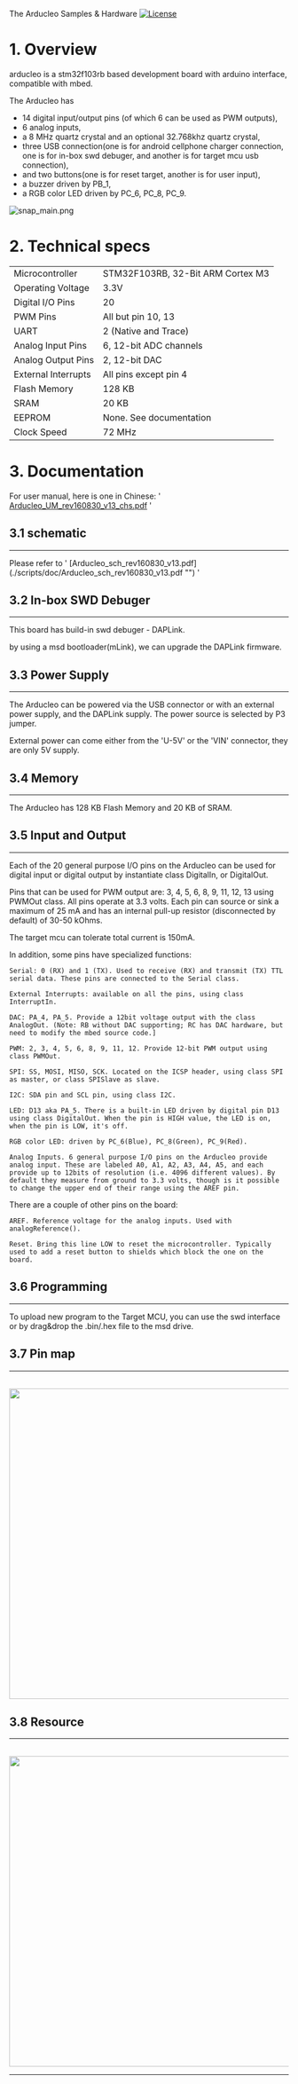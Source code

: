 The Arducleo Samples & Hardware  [![License](https://img.shields.io/badge/license-MIT-blue.svg?style=flat)](https://github.com/dotnfc/eva_pn532/blob/master/LICENSE)

# 1. Overview
arducleo is a stm32f103rb based development board with arduino interface, compatible with mbed. 


The Arducleo has 
- 14 digital input/output pins (of which 6 can be used as PWM outputs), 
- 6 analog inputs, 
- a 8 MHz quartz crystal and an optional 32.768khz quartz crystal, 
- three USB connection(one is for android cellphone charger connection, one is for in-box swd debuger, and another is for target mcu usb connection), 
- and two buttons(one is for reset target, another is for user input),
- a buzzer driven by PB_1,
- a RGB color LED driven by PC_6, PC_8, PC_9.


![snap_main.png](image/snap_main.png "board image")



# 2. Technical specs

<table>
 <tbody>
  <tr>
    <td>Microcontroller</td>
    <td>STM32F103RB, 32-Bit ARM Cortex M3</td>
  </tr>

  <tr>
    <td>Operating Voltage</td>
    <td>3.3V</td>
  </tr>

  <tr>
    <td>Digital I/O Pins</td>
    <td>20</td>
  </tr>
  <tr>
    <td>PWM Pins</td>
    <td>All but pin 10, 13</td>
  </tr>
  <tr>
    <td>UART </td>
    <td>2 (Native and Trace)</td>
  </tr>

   <tr>
    <td>Analog Input Pins</td>
    <td>6, 12-bit ADC channels</td>
  </tr>

  <tr>
    <td>Analog Output Pins</td>
    <td>2, 12-bit DAC</td>
  </tr>

  <tr>
    <td>External Interrupts</td>
    <td>All pins except pin 4</td>
  </tr>

  <tr>
    <td>Flash Memory</td>
    <td>128 KB</td>
  </tr>

  <tr>
    <td>SRAM</td>
    <td>20 KB</td>
  </tr>

  <tr>
    <td>EEPROM</td>
    <td>None. See documentation</td>
  </tr>

  <tr>
    <td>Clock Speed</td>
    <td>72 MHz</td>
  </tr>

 </tbody>
</table>          

# 3. Documentation

For user manual, here is one in Chinese: ' [Arducleo_UM_rev160830_v13_chs.pdf](./scripts/doc/Arducleo_UM_rev160830_v13_chs.pdf "") '

## 3.1 schematic 
<hr>
Please refer to ' [Arducleo_sch_rev160830_v13.pdf](./scripts/doc/Arducleo_sch_rev160830_v13.pdf "") '

## 3.2 In-box SWD Debuger
<hr>
This board has build-in swd debuger - DAPLink. 

by using a msd bootloader(mLink), we can upgrade the DAPLink firmware.

## 3.3 Power Supply
<hr>
The Arducleo can be powered via the USB connector or with an external power supply, and the DAPLink supply. The power source is selected by P3 jumper.

External power can come either from the 'U-5V' or the 'VIN' connector, they are only 5V supply.

## 3.4 Memory
<hr>
The Arducleo has 128 KB Flash Memory and 20 KB of SRAM. 

## 3.5 Input and Output
<hr>
Each of the 20 general purpose I/O pins on the Arducleo can be used for digital input or digital output by instantiate class DigitalIn, or DigitalOut.

Pins that can be used for PWM output are: 3, 4, 5, 6, 8, 9, 11, 12, 13 using PWMOut class. All pins operate at 3.3 volts. Each pin can source or sink a maximum of 25 mA and has an internal pull-up resistor (disconnected by default) of 30-50 kOhms.

The target mcu can tolerate total current is 150mA.

In addition, some pins have specialized functions:

    Serial: 0 (RX) and 1 (TX). Used to receive (RX) and transmit (TX) TTL serial data. These pins are connected to the Serial class. 
    
    External Interrupts: available on all the pins, using class InterruptIn.
    
    DAC: PA_4, PA_5. Provide a 12bit voltage output with the class AnalogOut. (Note: RB without DAC supporting; RC has DAC hardware, but need to modify the mbed source code.]
    
    PWM: 2, 3, 4, 5, 6, 8, 9, 11, 12. Provide 12-bit PWM output using class PWMOut.
    
    SPI: SS, MOSI, MISO, SCK. Located on the ICSP header, using class SPI as master, or class SPISlave as slave.
    
    I2C: SDA pin and SCL pin, using class I2C.

    LED: D13 aka PA_5. There is a built-in LED driven by digital pin D13 using class DigitalOut. When the pin is HIGH value, the LED is on, when the pin is LOW, it's off. 
    
    RGB color LED: driven by PC_6(Blue), PC_8(Green), PC_9(Red).
    
    Analog Inputs. 6 general purpose I/O pins on the Arducleo provide analog input. These are labeled A0, A1, A2, A3, A4, A5, and each provide up to 12bits of resolution (i.e. 4096 different values). By default they measure from ground to 3.3 volts, though is it possible to change the upper end of their range using the AREF pin.
    
There are a couple of other pins on the board:

    AREF. Reference voltage for the analog inputs. Used with analogReference().
    
    Reset. Bring this line LOW to reset the microcontroller. Typically used to add a reset button to shields which block the one on the board.

## 3.6 Programming
<hr>
To upload new program to the Target MCU, you can use the swd interface or by drag&drop the .bin/.hex file to the msd drive.

## 3.7 Pin map
<hr>
&nbsp; &nbsp; <img src="image/snap_if.png" width="560">

## 3.8 Resource
<hr>
&nbsp; &nbsp; <img src="image/snap_res.png" width="560">


<hr>

